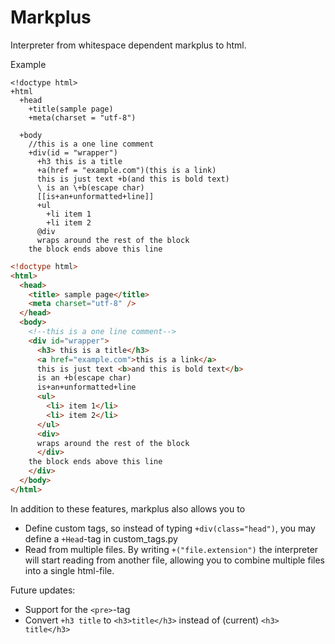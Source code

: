 # Markplus
Interpreter from whitespace dependent markplus to html.

Example  
```
<!doctype html>
+html
  +head
    +title(sample page)
    +meta(charset = "utf-8")
    
  +body
    //this is a one line comment
    +div(id = "wrapper")
      +h3 this is a title
      +a(href = "example.com")(this is a link)
      this is just text +b(and this is bold text)
      \ is an \+b(escape char)
      [[is+an+unformatted+line]]
      +ul
        +li item 1
        +li item 2
      @div
      wraps around the rest of the block
    the block ends above this line
```

```html
<!doctype html>
<html>
  <head>
    <title> sample page</title>
    <meta charset="utf-8" />
  </head>
  <body>
    <!--this is a one line comment-->
    <div id="wrapper">
      <h3> this is a title</h3>
      <a href="example.com">this is a link</a>
      this is just text <b>and this is bold text</b>
      is an +b(escape char)
      is+an+unformatted+line
      <ul>
        <li> item 1</li>
        <li> item 2</li>
      </ul>
      <div>
      wraps around the rest of the block
      </div>
    the block ends above this line
    </div>
  </body>
</html>
```

In addition to these features, markplus also allows you to
* Define custom tags, so instead of typing `+div(class="head")`, you may define a `+Head`-tag in custom_tags.py
* Read from multiple files. By writing `+("file.extension")` the interpreter will start reading from another file, allowing you to combine multiple files into a single html-file.

Future updates:
- Support for the `<pre>`-tag
- Convert `+h3 title` to `<h3>title</h3>` instead of (current) `<h3> title</h3>`

